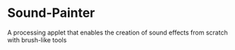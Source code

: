 # Sound-Painter
A processing applet that enables the creation of sound effects from scratch with brush-like tools
